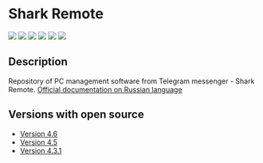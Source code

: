 # Shark Remote

[![](https://img.shields.io/badge/OS-Windows-informational?logo=windows)](https://codeberg.org/Zalexanninev15/Shark-Remote)
[![](https://img.shields.io/badge/written_on-.NET_7-651DE5.svg?logo=dotnet)](https://dotnet.microsoft.com/download/dotnet/7.0)
[![](https://img.shields.io/badge/written_on-.NET_6-651DE5.svg?logo=dotnet)](https://dotnet.microsoft.com/download/dotnet/6.0)
[![](https://img.shields.io/badge/written_on-CSharp-239120.svg?logo=csharp)](https://codeberg.org/Zalexanninev15/Shark-Remote)
[![](https://img.shields.io/badge/license-Apache_2.0-CD1D32.svg)](LICENSE)
[![](https://img.shields.io/badge/donate-Buy_Me_a_Coffee-F94400.svg)](https://zalexanninev15.jimdofree.com/buy-me-a-coffee)

## Description

Repository of PC management software from Telegram messenger - Shark Remote. [Official documentation on Russian language](https://codeberg.org/Zalexanninev15/Shark-Remote/wiki/main)

## Versions with open source

- [Version 4.6](https://codeberg.org/Zalexanninev15/Shark-Remote/src/branch/version-4.6)
- [Version 4.5](https://codeberg.org/Zalexanninev15/Shark-Remote/src/branch/version-4.5)
- [Version 4.3.1](https://codeberg.org/Zalexanninev15/Shark-Remote/src/branch/version-4.3.1)
